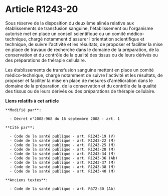 # Article R1243-20

Sous réserve de la disposition du deuxième alinéa relative aux établissements de transfusion sanguine, l'établissement ou
l'organisme autorisé met en place un conseil scientifique ou un comité médico-technique, chargé notamment d'assurer
l'orientation scientifique et technique, de suivre l'activité et les résultats, de proposer et faciliter la mise en place de
travaux de recherche dans le domaine de la préparation, de la conservation et du contrôle de la qualité des tissus ou de
leurs dérivés ou des préparations de thérapie cellulaire. 

Les établissements de transfusion sanguine mettent en place un comité médico-technique, chargé notamment de suivre l'activité
et les résultats, de proposer et faciliter la mise en place de mesures d'amélioration dans le domaine de la préparation, de
la conservation et du contrôle de la qualité des tissus ou de leurs dérivés ou des préparations de thérapie cellulaire.

**Liens relatifs à cet article**

	**Modifié par**:

	  - Décret n°2008-968 du 16 septembre 2008 - art. 1

	**Cité par**:

	  - Code de la santé publique - art. R1243-19 (V)
	  - Code de la santé publique - art. R1243-22 (M)
	  - Code de la santé publique - art. R1243-25 (M)
	  - Code de la santé publique - art. R1243-28 (M)
	  - Code de la santé publique - art. R1243-34 (M)
	  - Code de la santé publique - art. R1243-36 (Ab)
	  - Code de la santé publique - art. R1243-37 (M)
	  - Code de la santé publique - art. R1243-38 (M)
	  - Code de la santé publique - art. R1243-40 (M)

	**Anciens textes**:

	  - Code de la santé publique - art. R672-30 (Ab)
